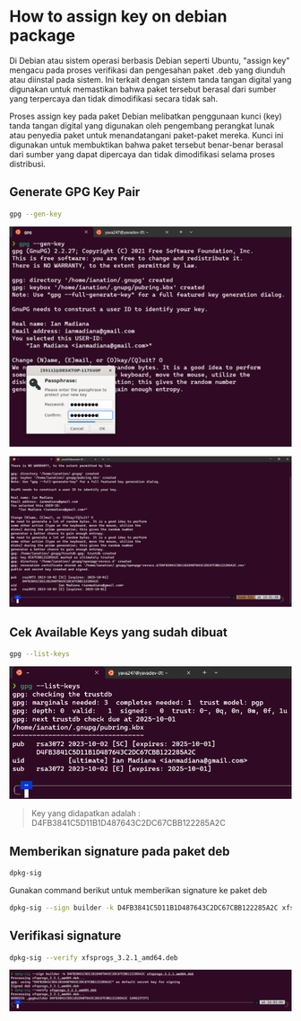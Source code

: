 # How to assign key on debian package

Di Debian atau sistem operasi berbasis Debian seperti Ubuntu, "assign key" mengacu pada proses verifikasi dan pengesahan paket .deb yang diunduh atau diinstal pada sistem. Ini terkait dengan sistem tanda tangan digital yang digunakan untuk memastikan bahwa paket tersebut berasal dari sumber yang terpercaya dan tidak dimodifikasi secara tidak sah.

Proses assign key pada paket Debian melibatkan penggunaan kunci (key) tanda tangan digital yang digunakan oleh pengembang perangkat lunak atau penyedia paket untuk menandatangani paket-paket mereka. Kunci ini digunakan untuk membuktikan bahwa paket tersebut benar-benar berasal dari sumber yang dapat dipercaya dan tidak dimodifikasi selama proses distribusi.

## Generate GPG Key Pair

```sh
gpg --gen-key
```

![](./../image/4.1.png)

![](./../image/4.2.png)

## Cek Available Keys yang sudah dibuat

```sh
gpg --list-keys
```

![](./../image/4.3.png)

> Key yang didapatkan adalah : D4FB3841C5D11B1D487643C2DC67CBB122285A2C
>

## Memberikan signature pada paket deb

```sh
dpkg-sig
```

Gunakan command berikut untuk memberikan signature ke paket deb
```sh
dpkg-sig --sign builder -k D4FB3841C5D11B1D487643C2DC67CBB122285A2C xfsprogs_3.2.1_amd64.deb
```

## Verifikasi signature

```sh
dpkg-sig --verify xfsprogs_3.2.1_amd64.deb
```

![](./../image/4.6.png)